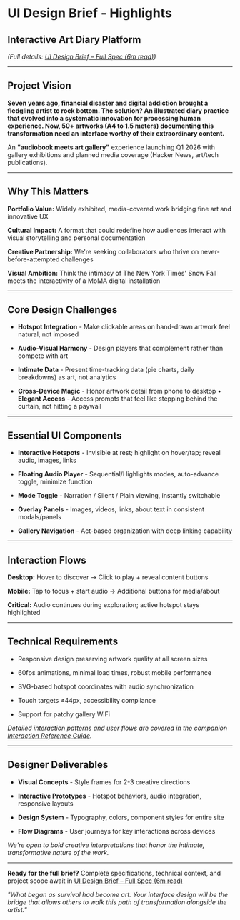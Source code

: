 # UI Design Brief - Highlights

## Interactive Art Diary Platform

_(Full details: [UI Design Brief – Full Spec (6m read)](ui-design-brief-full-6m-read.md))_

---

## Project Vision

**Seven years ago, financial disaster and digital addiction brought a fledgling artist to rock bottom. The solution? An illustrated diary practice that evolved into a systematic innovation for processing human experience. Now, 50+ artworks (A4 to 1.5 meters) documenting this transformation need an interface worthy of their extraordinary content.**

An **"audiobook meets art gallery"** experience launching Q1 2026 with gallery exhibitions and planned media coverage (Hacker News, art/tech publications).

---

## Why This Matters

**Portfolio Value:** Widely exhibited, media-covered work bridging fine art and innovative UX  

**Cultural Impact:** A format that could redefine how audiences interact with visual storytelling and personal documentation  

**Creative Partnership:** We're seeking collaborators who thrive on never-before-attempted challenges  

**Visual Ambition:** Think the intimacy of The New York Times' Snow Fall meets the interactivity of a MoMA digital installation

---

## Core Design Challenges

-  **Hotspot Integration** - Make clickable areas on hand-drawn artwork feel natural, not imposed 

-  **Audio-Visual Harmony** - Design players that complement rather than compete with art 

-  **Intimate Data** - Present time-tracking data (pie charts, daily breakdowns) as art, not analytics 

- **Cross-Device Magic** - Honor artwork detail from phone to desktop • **Elegant Access** - Access prompts that feel like stepping behind the curtain, not hitting a paywall

---

## Essential UI Components

- **Interactive Hotspots** - Invisible at rest; highlight on hover/tap; reveal audio, images, links 

- **Floating Audio Player** - Sequential/Highlights modes, auto-advance toggle, minimize function 

- **Mode Toggle** - Narration / Silent / Plain viewing, instantly switchable  

- **Overlay Panels** - Images, videos, links, about text in consistent modals/panels 

- **Gallery Navigation** - Act-based organization with deep linking capability

---

## Interaction Flows

**Desktop:** Hover to discover → Click to play + reveal content buttons  

**Mobile:** Tap to focus + start audio → Additional buttons for media/about  

**Critical:** Audio continues during exploration; active hotspot stays highlighted

---

## Technical Requirements

-  Responsive design preserving artwork quality at all screen sizes 

- 60fps animations, minimal load times, robust mobile performance

- SVG-based hotspot coordinates with audio synchronization 

- Touch targets ≥44px, accessibility compliance 

- Support for patchy gallery WiFi


*Detailed interaction patterns and user flows are covered in the companion [Interaction Reference Guide](interaction-reference-guide-3m-read.md).*


---

## Designer Deliverables

- **Visual Concepts** - Style frames for 2-3 creative directions 

- **Interactive Prototypes** - Hotspot behaviors, audio integration, responsive layouts

- **Design System** - Typography, colors, component styles for entire site 

- **Flow Diagrams** - User journeys for key interactions across devices

_We're open to bold creative interpretations that honor the intimate, transformative nature of the work._

---

**Ready for the full brief?** Complete specifications, technical context, and project scope await in [UI Design Brief – Full Spec (6m read)](ui-design-brief-full-6m-read.md) 

_"What began as survival had become art. Your interface design will be the bridge that allows others to walk this path of transformation alongside the artist."_